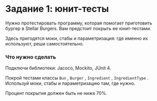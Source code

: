 #  Задание 1: юнит-тесты

Нужно протестировать программу, которая помогает приготовить бургер в Stellar Burgers. Вам предстоит покрыть ее юнит-тестами.

Здесь пригодятся моки, стабы и параметризация: где именно их используют, реши самостоятельно.

###  Что нужно сделать

Подключи библиотеки: Jacoco, Mockito, JUnit 4.

Покрой тестами классы   `Bun` ,   `Burger` ,   `Ingredient` ,   `IngredientType` . Используй моки, стабы и параметризацию там, где нужно.

Процент покрытия должен быть не ниже 70%.

